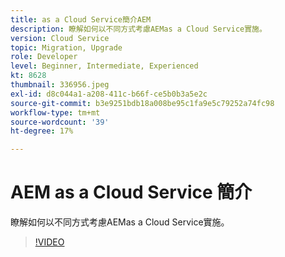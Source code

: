```yaml
---
title: as a Cloud Service簡介AEM
description: 瞭解如何以不同方式考慮AEMas a Cloud Service實施。
version: Cloud Service
topic: Migration, Upgrade
role: Developer
level: Beginner, Intermediate, Experienced
kt: 8628
thumbnail: 336956.jpeg
exl-id: d8c044a1-a208-411c-b66f-ce5b0b3a5e2c
source-git-commit: b3e9251bdb18a008be95c1fa9e5c79252a74fc98
workflow-type: tm+mt
source-wordcount: '39'
ht-degree: 17%

---
```


# AEM as a Cloud Service 簡介

瞭解如何以不同方式考慮AEMas a Cloud Service實施。

>[!VIDEO](https://video.tv.adobe.com/v/336956?quality=12&learn=on)
